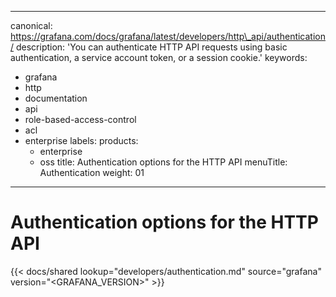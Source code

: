 -----

canonical: https://grafana.com/docs/grafana/latest/developers/http\_api/authentication/
description: 'You can authenticate HTTP API requests using basic authentication, a service account token, or a session cookie.'
keywords:

- grafana
- http
- documentation
- api
- role-based-access-control
- acl
- enterprise
  labels:
  products:
  - enterprise
  - oss
    title: Authentication options for the HTTP API
    menuTitle: Authentication
    weight: 01

-----

# Authentication options for the HTTP API

{{\< docs/shared lookup="developers/authentication.md" source="grafana" version="\<GRAFANA\_VERSION\>" \>}}
